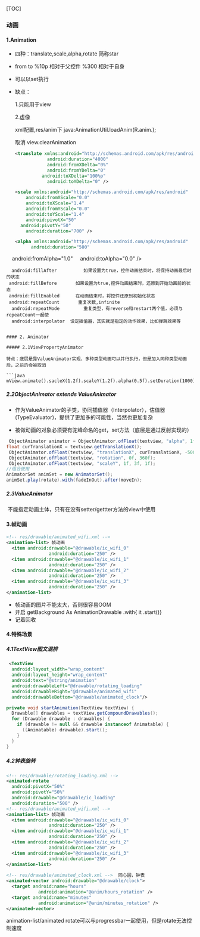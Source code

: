 [TOC]

### 动画

#### 1.Animation

- 四种：translate,scale,alpha,rotate  简称star

- from to    %10p 相对于父控件   %300 相对于自身

- 可以以set执行

- 缺点：

   1.只能用于view

   2.虚像

  xml配置,res/anim下      java:AnimationUtil.loadAnim(R.anim.);

  取消 view.clearAnimation
  
  ```xml
  <translate xmlns:android="http://schemas.android.com/apk/res/android"
              android:duration="4000"
              android:fromXDelta="0%"
              android:fromYDelta="0"
            android:toXDelta="100%p"
              android:toYDelta="0" />
  
  <scale xmlns:android="http://schemas.android.com/apk/res/android"
      android:fromXScale="0.0"
      android:toXScale="1.4"
      android:fromYScale="0.0"
      android:toYScale="1.4"
      android:pivotX="50"
    android:pivotY="50"
      android:duration="700" />
  
  <alpha xmlns:android="http://schemas.android.com/apk/res/android"
      	android:duration="500"
    	android:fromAlpha="1.0"
      	android:toAlpha="0.0" />
  
  <rotate xmlns:android="http://schemas.android.com/apk/res/android"
      android:duration="10000"
      android:fromDegrees="0"
      android:interpolator="@android:anim/linear_interpolator"
      android:repeatMode="restart"
  	android:repeatCount="infinite"
      android:pivotX="50.0%"
    android:pivotY="50.0%"
      android:toDegrees="360" />
  
      android:fillAfter          如果设置为true，控件动画结束时，将保持动画最后时的状态
  	 android:fillBefore       如果设置为true,控件动画结束时，还原到开始动画前的状态
  	 android:fillEnabled      在动画结束时，将控件还原到初始化状态
  	 android:repeatCount       重复次数,infinite
      android:repeatMode	     重复类型，有reverse和restart两个值，必须与repeatCount一起使
      android:interpolator  设定插值器，其实就是指定的动作效果，比如弹跳效果等
  ```

#### 2. Animator

##### 2.1ViewPropertyAnimator

特点：底层是靠ValueAnimator实现，多种类型动画可以并行执行，但是加入同种类型动画后，之前的会被取消

```java
mView.animate().sacleX(1.2f).scaleY(1.2f).alpha(0.5f).setDuration(1000).start(); 
```

##### 2.2ObjectAnimator extends ValueAnimator

- 作为ValueAnimator的子类，协同插值器（Interpolator），估值器(TypeEvaluator)，提供了更加多的可能性，当然也更加复杂

- 被做动画的对象必须要有驼峰命名的get，set方法（底层是通过反射实现的）

```java
 ObjectAnimator animator = ObjectAnimator.ofFloat(textview, "alpha", 1f, 0f, 1f); 
float curTranslationX = textview.getTranslationX();  
 ObjectAnimator.ofFloat(textview, "translationX", curTranslationX, -500f, curTranslationX);  
 ObjectAnimator.ofFloat(textview, "rotation", 0f, 360f);
 ObjectAnimator.ofFloat(textview, "scaleY", 1f, 3f, 1f); 
//组合使用
AnimatorSet animSet = new AnimatorSet();  
animSet.play(rotate).with(fadeInOut).after(moveIn);

```

##### 2.3ValueAnimator

​	不能指定动画主体，只有在没有setter/gettter方法的view中使用

#### 3.帧动画

```xml
<!-- res/drawable/animated_wifi.xml -->
<animation-list> 帧动画
  <item android:drawable="@drawable/ic_wifi_0" 
                android:duration="250" />
  <item android:drawable="@drawable/ic_wifi_1" 
                android:duration="250" />
  <item android:drawable="@drawable/ic_wifi_2" 
                android:duration="250" />
  <item android:drawable="@drawable/ic_wifi_3" 
                android:duration="250" />
</animation-list>
```

- 帧动画的图片不能太大，否则很容易OOM
- 开启  getBackground As AnimationDrawable .with{   it .start()}
- 记着回收

#### 4.特殊场景

##### 4.1TextView图文混排

```xml
 <TextView
  android:layout_width="wrap_content"
  android:layout_height="wrap_content"
  android:text="@string/animation"
  android:drawableLeft="@drawable/rotating_loading"
  android:drawableRight="@drawable/animated_wifi"
  android:drawableBottom="@drawable/animated_clock"/>
```

```java
private void startAnimation(TextView textView) {
  Drawable[] drawables = textView.getCompoundDrawables();
  for (Drawable drawable : drawables) {
    if (drawable != null && drawable instanceof Animatable) {
      ((Animatable) drawable).start();
    }
  }
}
```

##### 4.2钟表旋转
```XML
<!-- res/drawable/rotating_loading.xml -->
<animated-rotate	
  android:pivotX="50%"
  android:pivotY="50%"
  android:drawable="@drawable/ic_loading"
  android:duration="500" />
<!-- res/drawable/animated_wifi.xml -->
<animation-list> 帧动画
  <item android:drawable="@drawable/ic_wifi_0" 
                android:duration="250" />
  <item android:drawable="@drawable/ic_wifi_1" 
                android:duration="250" />
  <item android:drawable="@drawable/ic_wifi_2" 
                android:duration="250" />
  <item android:drawable="@drawable/ic_wifi_3" 
                android:duration="250" />
</animation-list>
                  
<!-- res/drawable/animated_clock.xml -->  同心圆，钟表
<animated-vector android:drawable="@drawable/clock">
  <target android:name="hours" 
            android:animation="@anim/hours_rotation" />
  <target android:name="minutes" 
            android:animation="@anim/minutes_rotation" />
</animated-vector>
```

animation-list/animated rotate可以与progressbar一起使用，但是rotate无法控制速度

